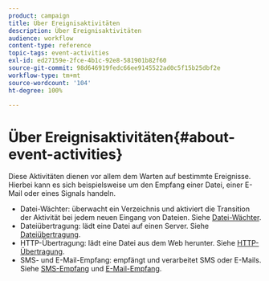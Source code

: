 ```yaml
---
product: campaign
title: Über Ereignisaktivitäten
description: Über Ereignisaktivitäten
audience: workflow
content-type: reference
topic-tags: event-activities
exl-id: ed27159e-2fce-4b1c-92e8-581901b82f60
source-git-commit: 98d646919fedc66ee9145522ad0c5f15b25dbf2e
workflow-type: tm+mt
source-wordcount: '104'
ht-degree: 100%

---
```


# Über Ereignisaktivitäten{#about-event-activities}

Diese Aktivitäten dienen vor allem dem Warten auf bestimmte Ereignisse. Hierbei kann es sich beispielsweise um den Empfang einer Datei, einer E-Mail oder eines Signals handeln.

* Datei-Wächter: überwacht ein Verzeichnis und aktiviert die Transition der Aktivität bei jedem neuen Eingang von Dateien. Siehe [Datei-Wächter](../../workflow/using/file-collector.md).
* Dateiübertragung: lädt eine Datei auf einen Server. Siehe [Dateiübertragung](../../workflow/using/file-transfer.md).
* HTTP-Übertragung: lädt eine Datei aus dem Web herunter. Siehe [HTTP-Übertragung](../../workflow/using/web-download.md).
* SMS- und E-Mail-Empfang: empfängt und verarbeitet SMS oder E-Mails. Siehe [SMS-Empfang](../../workflow/using/inbound-sms.md) und [E-Mail-Empfang](../../workflow/using/inbound-emails.md).
